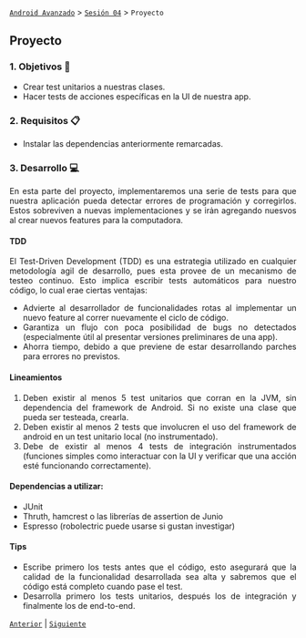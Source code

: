 [`Android Avanzado`](../../Readme.md) > [`Sesión 04`](..#readme) > `Proyecto`

## Proyecto

<div style="text-align: justify;">


### 1. Objetivos :dart:

* Crear test unitarios a nuestras clases.
* Hacer tests de acciones específicas en la UI de nuestra app.

### 2. Requisitos :clipboard:

* Instalar las dependencias anteriormente remarcadas.

### 3. Desarrollo :computer:

En esta parte del proyecto, implementaremos una serie de tests para que nuestra aplicación pueda detectar errores de programación y corregirlos. Estos sobreviven a nuevas implementaciones y se irȧn agregando nuesvos al crear nuevos features para la computadora.

#### TDD

El Test-Driven Development (TDD) es una estrategia utilizado en cualquier metodología agil de desarrollo, pues esta provee de un mecanismo de testeo continuo. Esto implica escribir tests automáticos para nuestro código, lo cual erae ciertas ventajas: 

*  Advierte al desarrollador de funcionalidades rotas al implementar un nuevo feature al correr nuevamente el ciclo de código.
*  Garantiza un flujo con poca posibilidad de bugs no detectados (especialmente útil al presentar versiones preliminares de una app).
*  Ahorra tiempo, debido a que previene de estar desarrollando parches para errores no previstos.

#### Lineamientos

1. Deben existir al menos 5 test unitarios que corran en la JVM, sin dependencia del framework de Android. Si no existe una clase que pueda ser testeada, crearla. 
2. Deben existir al menos 2 tests que involucren el uso del framework de android en un test unitario local (no instrumentado).
3. Debe de existir al menos 4 tests de integración instrumentados (funciones simples como interactuar con la UI y verificar que una acción esté funcionando correctamente).

#### Dependencias a utilizar:

* JUnit
* Thruth, hamcrest o las librerías de assertion de Junio
* Espresso (robolectric puede usarse si gustan investigar)

#### Tips

* Escribe primero los tests antes que el código, esto asegurará que la calidad de la funcionalidad desarrollada sea alta y sabremos que el código está completo cuando pase el test.
* Desarrolla primero los tests unitarios, después los de integración y finalmente los de end-to-end.

[`Anterior`](../Ejemplo-03#readme) | [`Siguiente`](..#readme)      

</div>


